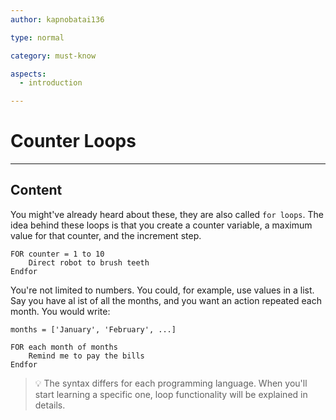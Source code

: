 ```yaml
---
author: kapnobatai136

type: normal

category: must-know

aspects:
  - introduction

---
```


# Counter Loops

---
## Content

You might've already heard about these, they are also called `for loops`. The idea behind these loops is that you create a counter variable, a maximum value for that counter, and the increment step.

```
FOR counter = 1 to 10
    Direct robot to brush teeth
Endfor
```

You're not limited to numbers. You could, for example, use values in a list. Say you have al ist of all the months, and you want an action repeated each month. You would write:

```plain-text
months = ['January', 'February', ...]

FOR each month of months
    Remind me to pay the bills
Endfor
```

> 💡 The syntax differs for each programming language. When you'll start learning a specific one, loop functionality will be explained in details.
